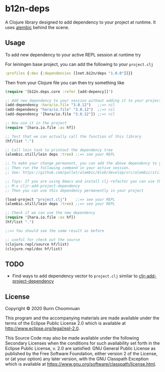 # b12n-deps

A Clojure library designed to add dependency to your project at runtime.
It uses [alembic](https://github.com/pallet/alembic) behind the scene.

## Usage

To add new dependency to your active REPL session at runtime try

For leiningen base project, you can add the following to your `project.clj`

```clojure
:profiles {:dev {:dependencies [[net.b12n/deps "1.0.0"]]}}
```

Then from your Clojure file you can then try something like

```clojure
(require '[b12n.deps.core :refer [add-depency]]')

;; Add new dependency to your session without adding it to your project.clj or deps.edn
(add-dependency :hara/io.file "3.0.12")   ;;=> nil
(add-dependency "hara/io.file" "3.0.12")  ;;=> nil
(add-dependency '[hara/io.file "3.0.12"]) ;;=> nil

;; Now use it in the project
(require '[hara.io.file :as hf])

;; Test that we can actually call the function of this library
(hf/list ".")

;; Call lein task to printout the dependency tree
(alembic.still/lein deps :tree) ;;=> see your REPL

;; To make your change permanent, you can add the above dependency to your `project.clj` or `deps.edn` file as appropriate.
;; Then run the following command in your active session.
;; See: https://github.com/pallet/alembic/blob/develop/src/alembic/still.clj#L299

;; Tips: If you are using Emacs and install clj-refactor you can use this like
;; M-x cljr-add-project-dependency 
;; Then you can use this dependency permanently in your project

(load-project "project.clj")    ;;=> see your REPL
(alembic.still/lein deps :tree) ;;=> see your REPL

;; Check if we can use the new dependency
(require '[hara.io.file :as hf])
(hf/list ".")

;;=> You should see the same result as before

;; useful for check out the source
(clojure.repl/source hf/list)
(clojure.repl/doc hf/list)
```

## TODO

- Find ways to add dependency vector to `project.clj` similar to [cljr-add-project-dependency](https://github.com/clojure-emacs/clj-refactor.el/wiki/cljr-add-project-dependency)

## License

Copyright © 2020 Burin Choomnuan

This program and the accompanying materials are made available under the
terms of the Eclipse Public License 2.0 which is available at
http://www.eclipse.org/legal/epl-2.0.

This Source Code may also be made available under the following Secondary
Licenses when the conditions for such availability set forth in the Eclipse
Public License, v. 2.0 are satisfied: GNU General Public License as published by
the Free Software Foundation, either version 2 of the License, or (at your
option) any later version, with the GNU Classpath Exception which is available
at https://www.gnu.org/software/classpath/license.html.
